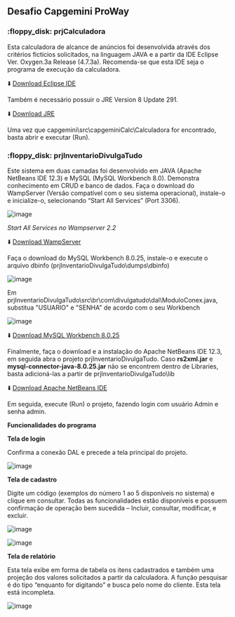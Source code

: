 <h2><strong>Desafio Capgemini ProWay</strong></h2>

<h3>:floppy_disk: <strong>prjCalculadora</strong></h3>


Esta calculadora de alcance de anúncios foi desenvolvida através dos critérios fictícios solicitados, na linguagem JAVA e a partir da IDE Eclipse Ver. Oxygen.3a Release (4.7.3a). 
Recomenda-se que esta IDE seja o programa de execução da calculadora.

:arrow_down: [Download Eclipse IDE](https://www.eclipse.org/downloads/packages/release/oxygen/3a/eclipse-ide-java-developers)

Também é necessário possuir o JRE Version 8 Update 291.

:arrow_down: [Download JRE](https://www.java.com/en/download/)

Uma vez que capgemini\src\capgeminiCalc\Calculadora for encontrado, basta abrir e executar (Run).


<h3>:floppy_disk: <strong>prjInventarioDivulgaTudo</strong></h3>

Este sistema em duas camadas foi desenvolvido em JAVA (Apache NetBeans IDE 12.3) e MySQL (MySQL Workbench 8.0). Demonstra conhecimento em CRUD e banco de dados.
Faça o download do WampServer (Versão compatível com o seu sistema operacional), instale-o e inicialize-o, selecionando “Start All Services” (Port 3306).

![image](https://user-images.githubusercontent.com/84102140/124397206-fb32d980-dce4-11eb-917e-b81a32eb2304.png)

*Start All Services no Wampserver 2.2*

:arrow_down: [Download WampServer](https://sourceforge.net/projects/wampserver/files/)

Faça o download do MySQL Workbench 8.0.25, instale-o e execute o arquivo dbinfo (prjInventarioDivulgaTudo\dumps\dbinfo)

![image](https://user-images.githubusercontent.com/84102140/124397217-11409a00-dce5-11eb-8ba5-9d517c4d0a2b.png)

Em prjInventarioDivulgaTudo\src\br\com\divulgatudo\dal\ModuloConex.java, substitua "USUARIO" e "SENHA" de acordo com o seu Workbench

![image](https://user-images.githubusercontent.com/84102140/124398143-86fb3480-dcea-11eb-8120-896271ac3943.png)

:arrow_down: [Download MySQL Workbench 8.0.25](https://dev.mysql.com/downloads/workbench/)
 
Finalmente, faça o download e a instalação do Apache NetBeans IDE 12.3, em seguida abra o projeto prjInventarioDivulgaTudo. Caso <strong>rs2xml.jar</strong> e <strong>mysql-connector-java-8.0.25.jar</strong> não se encontrem dentro de Libraries, basta adicioná-las a partir de prjInventarioDivulgaTudo\lib

:arrow_down: [Download Apache NetBeans IDE](https://netbeans.apache.org/download/nb123/nb123.html)

Em seguida, execute (Run) o projeto, fazendo login com usuário Admin e senha admin.

<strong>Funcionalidades do programa</strong>

<strong>Tela de login</strong>

Confirma a conexão DAL e precede a tela principal do projeto.

![image](https://user-images.githubusercontent.com/84102140/124397224-1aca0200-dce5-11eb-8fd5-2b72f33188e1.png)

<strong>Tela de cadastro</strong>

Digite um código (exemplos do número 1 ao 5 disponíveis no sistema) e clique em consultar. Todas as funcionalidades estão disponíveis e possuem confirmação de operação bem sucedida – Incluir, consultar, modificar, e excluir. 
 
![image](https://user-images.githubusercontent.com/84102140/124397238-2b7a7800-dce5-11eb-827f-99b57cfbe716.png)

![image](https://user-images.githubusercontent.com/84102140/124397307-9035d280-dce5-11eb-806f-4c702763250e.png)

<strong>Tela de relatório</strong>

Esta tela exibe em forma de tabela os itens cadastrados e também uma projeção dos valores solicitados a partir da calculadora. A função pesquisar é do tipo “enquanto for digitando” e busca pelo nome do cliente. Esta tela está incompleta.

![image](https://user-images.githubusercontent.com/84102140/124397302-84e2a700-dce5-11eb-964b-3700b3261c48.png)
